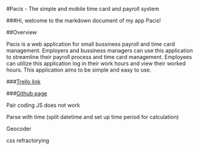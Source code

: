#Pacis - The simple and mobile time card and payroll system

###Hi, welcome to the markdown document of my app Pacis!

##Overview

Pacis is a web application for small bussiness payroll and time card management. Employers and bussiness managers can use this application to streamline their payroll process and time card management. Employees can utilize this application log in their work hours and view their worked hours. This application aims to be simple and easy to use.


###[Trello link](https://trello.com/b/rp8rFFZV/wdi-project-2-crud-web-app-pacis)

###[Github page](https://github.com/keithtkto/pacis)

Pair coding
JS does not work 

Parse with time (split datetime and set up time period for calculation)

Geocoder

css refractorying
